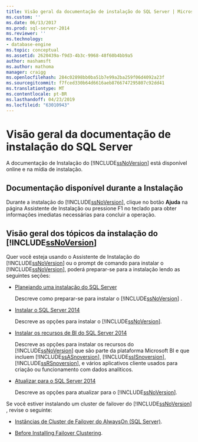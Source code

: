 ```yaml
---
title: Visão geral da documentação de instalação do SQL Server | Microsoft Docs
ms.custom: ''
ms.date: 06/13/2017
ms.prod: sql-server-2014
ms.reviewer: ''
ms.technology:
- database-engine
ms.topic: conceptual
ms.assetid: 2620439a-f9d3-4b3c-9968-48f60b4bb9a5
author: mashamsft
ms.author: mathoma
manager: craigg
ms.openlocfilehash: 284c02898bb0ba51b7e99a2ba259f06d4092a23f
ms.sourcegitcommit: f7fced330b64d6616aeb8766747295807c92dd41
ms.translationtype: MT
ms.contentlocale: pt-BR
ms.lasthandoff: 04/23/2019
ms.locfileid: "63010943"
---
```

# <a name="overview-of-sql-server-setup-documentation"></a>Visão geral da documentação de instalação do SQL Server
  A documentação de Instalação do [!INCLUDE[ssNoVersion](../../includes/ssnoversion-md.md)] está disponível online e na mídia de instalação.  
  
## <a name="documentation-available-during-setup"></a>Documentação disponível durante a Instalação  
 Durante a instalação do [!INCLUDE[ssNoVersion](../../includes/ssnoversion-md.md)], clique no botão **Ajuda** na página Assistente de Instalação ou pressione F1 no teclado para obter informações imediatas necessárias para concluir a operação.  
  
## <a name="overview-of-includessnoversionincludesssnoversion-mdmd-installation-topics"></a>Visão geral dos tópicos da instalação do [!INCLUDE[ssNoVersion](../../includes/ssnoversion-md.md)]  
 Quer você esteja usando o Assistente de Instalação do [!INCLUDE[ssNoVersion](../../includes/ssnoversion-md.md)] ou o prompt de comando para instalar o [!INCLUDE[ssNoVersion](../../includes/ssnoversion-md.md)], poderá preparar-se para a instalação lendo as seguintes seções:  
  
-   [Planejando uma instalação do SQL Server](../../../2014/sql-server/install/planning-a-sql-server-installation.md)  
  
     Descreve como preparar-se para instalar o [!INCLUDE[ssNoVersion](../../includes/ssnoversion-md.md)] .  
  
-   [Instalar o SQL Server 2014](../../database-engine/install-windows/install-sql-server.md)  
  
     Descreve as opções para instalar o [!INCLUDE[ssNoVersion](../../includes/ssnoversion-md.md)].  
  
-   [Instalar os recursos de BI do SQL Server 2014](install-sql-server-business-intelligence-features.md)  
  
     Descreve as opções para instalar os recursos do [!INCLUDE[ssNoVersion](../../includes/ssnoversion-md.md)] que são parte da plataforma Microsoft BI e que incluem [!INCLUDE[ssASnoversion](../../includes/ssasnoversion-md.md)], [!INCLUDE[ssISnoversion](../../includes/ssisnoversion-md.md)], [!INCLUDE[ssRSnoversion](../../includes/ssrsnoversion-md.md)], e vários aplicativos cliente usados para criação ou funcionamento com dados analíticos.  
  
-   [Atualizar para o SQL Server 2014](../../database-engine/install-windows/upgrade-sql-server.md)  
  
     Descreve as opções para atualizar para o [!INCLUDE[ssNoVersion](../../includes/ssnoversion-md.md)].  
  
 Se você estiver instalando um cluster de failover do [!INCLUDE[ssNoVersion](../../includes/ssnoversion-md.md)] , revise o seguinte:  
  
-   [Instâncias de Cluster de Failover do AlwaysOn (SQL Server)](../failover-clusters/windows/always-on-failover-cluster-instances-sql-server.md).  
  
-   [Before Installing Failover Clustering](../failover-clusters/install/before-installing-failover-clustering.md).  
  
  
